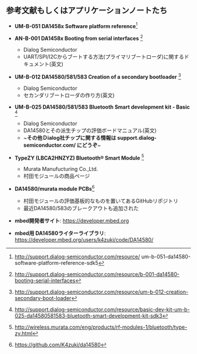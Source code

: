 
## 参考文献もしくはアプリケーションノートたち
* **UM-B-051
    DA1458x Software platform reference**[^035]

* **AN-B-001 DA1458x Booting from serial interfaces** [^031]
    * Dialog Semiconductor
    * UART/SPI/I2Cからブートする方法(プライマリブートローダ)に関するドキュメント(英文)
* **UM-B-012 DA14580/581/583 Creation of a secondary bootloader** [^032]
    * Dialog Semiconductor
    * セカンダリブートローダの作り方(英文)
* **UM-B-025 DA14580/581/583 Bluetooth Smart development kit - Basic** [^033]
    * Dialog Semiconductor
    * DA14580とその派生チップの評価ボードマニュアル(英文)
    * ~**その他Ｄialog社チップに関する情報は support.dialog-semiconductor.com/ にどうぞ**~
* **TypeZY (LBCA2HNZYZ) Bluetooth® Smart Module** [^034]
    * Murata Manufucturing Co.,Ltd.
    * 村田モジュールの商品ページ
* **DA14580/murata module PCBs**[^036]
    * 村田モジュールの評価基板的なものを置いてあるGitHubリポジトリ
    * 最近DA14580/583のブレークアウトも追加された
* **mbed開発者サイト**: <https://developer.mbed.org>
* **mbed用 DA14580ライターライブラリ**:
<https://developer.mbed.org/users/k4zuki/code/DA14580/>

<!-- --- -->
[^031]: http://support.dialog-semiconductor.com/resource/b-001-da14580-booting-serial-interfaces
[^032]: http://support.dialog-semiconductor.com/resource/um-b-012-creation-secondary-boot-loader
[^033]: http://support.dialog-semiconductor.com/resource/basic-dev-kit-um-b-025-da14580581583-bluetooth-smart-development-kit-sdk3
[^034]: http://wireless.murata.com/eng/products/rf-modules-1/bluetooth/type-zy.html
[^035]: http://support.dialog-semiconductor.com/resource/
um-b-051-da14580-software-platform-reference-sdk5
[^036]: https://github.com/K4zuki/da14580
